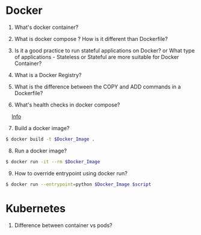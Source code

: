 # Docker

1. What's docker container?

2. What is docker compose ? How is it different than Dockerfile?

3. Is it a good practice to run stateful applications on Docker? or What type of applications - Stateless or Stateful are more suitable for Docker Container?

4. What is a Docker Registry?

5. What is the difference between the COPY and ADD commands in a Dockerfile?

6. What's health checks in docker compose?

&nbsp;&nbsp;&nbsp;&nbsp;[Info](https://howchoo.com/g/zwjhogrkywe/how-to-add-a-health-check-to-your-docker-container)

7. Build a docker image?

```bash
$ docker build -t $Docker_Image .
```

8. Run a docker image?

```bash
$ docker run -it --rm $Docker_Image
```

9. How to override entrypoint using docker run?

```bash
$ docker run --entrypoint=python $Docker_Image $script
 ```

# Kubernetes

1. Difference between container vs pods?
